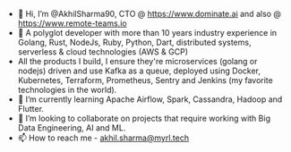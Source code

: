 - 👋 Hi, I’m @AkhilSharma90, CTO @ https://www.dominate.ai and also @ https://www.remote-teams.io
- 👀 A polyglot developer with more than 10 years industry experience in Golang, Rust, NodeJs, Ruby, Python, Dart, distributed systems, serverless & cloud technologies (AWS & GCP)
- All the products I build, I ensure they're microservices (golang or nodejs) driven and use Kafka as a queue, deployed using Docker, Kubernetes, Terraform, Prometheus, Sentry and Jenkins (my favorite technologies in the world).
- 🌱 I’m currently learning Apache Airflow, Spark, Cassandra, Hadoop and Flutter.
- 💞️ I’m looking to collaborate on projects that require working with Big Data Engineering, AI and ML.
- 📫 How to reach me - akhil.sharma@myrl.tech

<!---
AkhilSharma90/AkhilSharma90 is a ✨ special ✨ repository because its `README.md` (this file) appears on your GitHub profile.
You can click the Preview link to take a look at your changes.
--->
